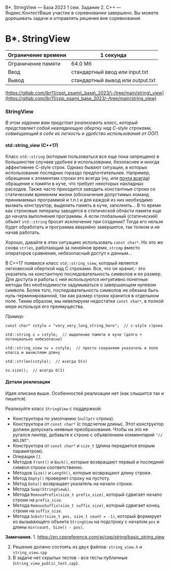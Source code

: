  B\*. StringView — База 2023 1 сем. Задание 2\. C\+\+ — Яндекс.КонтестВаше участие в соревновании завершено. Вы можете дорешивать задачи и отправлять решения вне соревнования


B\*. StringView
===============




| Ограничение времени | 1 секунда |
| --- | --- |
| Ограничение памяти | 64\.0 Мб |
| Ввод | стандартный ввод или input.txt |
| Вывод | стандартный вывод или output.txt |






[https://gitlab.com/ibr11/cpp\_psami\_base\_2023/\-/tree/main/string\_view](https://gitlab.com/ibr11/cpp_psami_base_2023/-/tree/main/string_view)


### StringView


*В этом задании вам предстоит реализовать класс, который представляет собой невладеющую обертку над C\-style строками,
 совмещающий в себе их легкость и удобство использования от ООП.*


#### std::string\_view (C\+\+17\)


Класс `std::string` (которым пользоваться все еще пока запрещено) в большинстве случаев удобнее в использовании, безопаснее и иногда эффективнее C\-style строк. Однако
 бывают ситуации, в которых использование последних гораздо предпочтительнее. Например, обращение к элементам строки это
 всегда (ну, или [почти всегда](https://blogs.msmvps.com/gdicanio/2016/11/17/the-small-string-optimization/)) обращение к
 памяти в куче, что требует некоторых накладных расходов. Также часто приходится заводить константные строки со
 статическим временем жизни (обозначение допустимых команд принимаемых программой и т.п.) и для каждой из них необходимо
 вызвать конструктор, выделить память в куче, заполнить... В то время как строковые литералы заводятся в статической
 области памяти еще до начала выполнения программы. А если глобальный (статический) объект `std::string` бросит
 исключение при создании? Тогда его нельзя будет обработать и программа аварийно завершится, так толком и не начав
 работать.


Хорошо, давайте в этих ситуациях использовать `const char*`. Но это же снова `strlen`, работающий за линейное время,
 `strcmp` вместо операторов сравнения, небезопасный доступ к данным...
 


В C\+\+17 появился класс `std::string_view`, который является легковесной оберткой над C строками. Все, что он хранит,\-
 это указатель на константную последовательность символов и ее размер. Для доступа и работы с ней используются интуитивно понятные методы без необходимости задумываться о завершающем нулевом символе. Более того, последовательность символов не обязана быть нуль\-терминированной, так как размер строки хранится в отдельном поле. Таким образом, мы нивелируем недостатки `const char*`, в полной мере используя его преимущества.


*Пример:*




```
const char* cstyle = "very_very_long_string_here";  // c-style строка

std::string s = cstyle;  // выделение памяти в куче (долго + потенциально небезопасно)

std::string_view sv = cstyle;  // просто сохраняем указатель в поле класса и вычисляем длину

std::strlen(cstyle);  // всегда O(n)

sv.size();  // всегда O(1)
```


#### Детали реализации


Идея описана выше. Особенностей реализации нет (как слышится так и пишется).


Реализуйте класс `StringView` с поддержкой:


* Конструктора по умолчанию (`nullptr` строка).
* Конструктора от `const char*` (с подсчетом длины). Этот конструктор должен допускать неявные преобразования. Чтобы на это не ругался линтер, добавьте к строке с объявлением комментарий `"// NOLINT"`.
* Конструктора от `const char*` и `size_t` (длина передается вторым параметром).
* Операции `[]`.
* Методов `Front()` и `Back()`, которые возвращают первый и последний символ строки соответственно.
* Методов `Size()` и `Length()`, которые возвращают длину строки.
* Метод `Empty()` проверяет строку на пустоту.
* Метод `Data()` возвращает указатель на начало строки.
* Метода `Swap(StringView&)`.
* Метода `RemovePrefix(size_t prefix_size)`, который сдвигает начало строки на `prefix_size`.
* Метода `RemoveSuffix(size_t suffix_size)`, который сдвигает конец строки на `suffix_size`.
* Метода `Substr(size_t pos, size_t count = -1)`, который формирует из вызывающего объекта `StringView` на подстроку с
 началом `pos` и длины `min(count, Size() - pos)`.


**Замечания.**
 1\. <https://en.cppreference.com/w/cpp/string/basic_string_view>


2. Решение должно состоять из двух файлов: `string_view.h` и `string_view.cpp`
3. В задаче нет скрытых тестов \- все тесты публичные (`string_view_public_test.cpp`).




